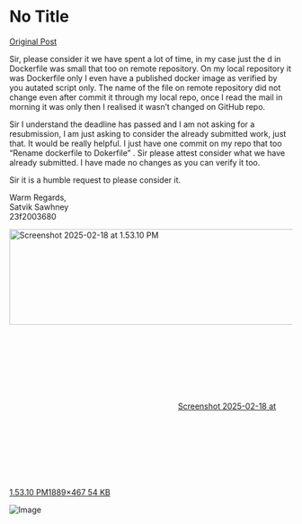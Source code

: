 # No Title

[Original Post](https://discourse.onlinedegree.iitm.ac.in/t/167415/6)

<p>Sir, please consider it we have spent a lot of time, in my case just the d in Dockerfile was small that too on remote repository. On my local repository it was Dockerfile only I even have a published docker image as verified by you autated script only. The name of the file on remote repository did not change even after commit it through my local repo, once I read the mail in morning it was only then I realised it wasn’t changed on GitHub repo.</p>
<p>Sir I understand the deadline has passed and I am not asking for a resubmission, I am just asking to consider the already submitted work, just that. It would be really helpful. I just have one commit on my repo that too “Rename dockerfile to Dokerfile” . Sir please attest consider what we have already submitted. I have made no changes as you can verify it too.</p>
<p>Sir it is a humble request to please consider it.</p>
<p>Warm Regards,<br>
Satvik Sawhney<br>
23f2003680</p>
<p><div class="lightbox-wrapper"><a class="lightbox" href="https://europe1.discourse-cdn.com/flex013/uploads/iitm/original/3X/1/a/1a5f2ea044383efcb5d248ddb487665e9e65957d.png" data-download-href="/uploads/short-url/3Lil8Qu84E3T6jREDGJRO6bakiN.png?dl=1" title="Screenshot 2025-02-18 at 1.53.10 PM" rel="noopener nofollow ugc"><img src="https://europe1.discourse-cdn.com/flex013/uploads/iitm/optimized/3X/1/a/1a5f2ea044383efcb5d248ddb487665e9e65957d_2_690x170.png" alt="Screenshot 2025-02-18 at 1.53.10 PM" data-base62-sha1="3Lil8Qu84E3T6jREDGJRO6bakiN" width="690" height="170" srcset="https://europe1.discourse-cdn.com/flex013/uploads/iitm/optimized/3X/1/a/1a5f2ea044383efcb5d248ddb487665e9e65957d_2_690x170.png, https://europe1.discourse-cdn.com/flex013/uploads/iitm/optimized/3X/1/a/1a5f2ea044383efcb5d248ddb487665e9e65957d_2_1035x255.png 1.5x, https://europe1.discourse-cdn.com/flex013/uploads/iitm/optimized/3X/1/a/1a5f2ea044383efcb5d248ddb487665e9e65957d_2_1380x340.png 2x" data-dominant-color="15181D"><div class="meta"><svg class="fa d-icon d-icon-far-image svg-icon" aria-hidden="true"><use href="#far-image"></use></svg><span class="filename">Screenshot 2025-02-18 at 1.53.10 PM</span><span class="informations">1889×467 54 KB</span><svg class="fa d-icon d-icon-discourse-expand svg-icon" aria-hidden="true"><use href="#discourse-expand"></use></svg></div></a></div></p>

![Image](https://europe1.discourse-cdn.com/flex013/uploads/iitm/optimized/3X/1/a/1a5f2ea044383efcb5d248ddb487665e9e65957d_2_690x170.png)